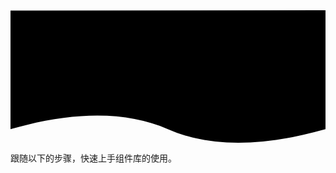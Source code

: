 <div>
  <div class="introduction">
    <svg preserveAspectRatio="none" width="100%" height="355px" viewBox="0 0 844 355" version="1.1" xmlns="http://www.w3.org/2000/svg">
      <defs>
        <linearGradient x1="-30.3222114%" y1="34.6731086%" x2="111.825402%" y2="-25.5078125%" id="linearGradient-1">
          <stop stopColor="#E89700" offset="0%" />
          <stop stopColor="#FFB135" offset="17.2957751%" />
          <stop stopColor="#CB37D0" offset="80.1567622%" />
          <stop stopColor="#9C2AA0" offset="100%" />
        </linearGradient>
      </defs>
      <g id="Page-1" stroke="none" strokeWidth="1" fill="none" fillRule="evenodd">
        <g id="00_DO_DS_Intro" transform="translate(-180.000000, 0.000000)" fill="url(#linearGradient-1)" fillRule="nonzero">
          <path d="M180,0.934038983 L1024,0 L1024,318.693787 C853.593349,367.102071 712.77056,367.102071 601.531632,318.693787 C490.292703,270.285504 349.78216,270.285504 180,318.693787 L180,0.934038983 Z" id="Rectangle" />
        </g>
      </g>
    </svg>
    <img class="introduction-hero" src="https://gazpachu.github.io/sugui-design-system/img/hero.svg" />
  </div>
  <p>跟随以下的步骤，快速上手组件库的使用。</p>
</div>

<style>
  .introduction {
    position: relative;
    text-align: center;
  }
  .introduction .introduction-hero {
    margin-top: -380px;
  }
</style>
